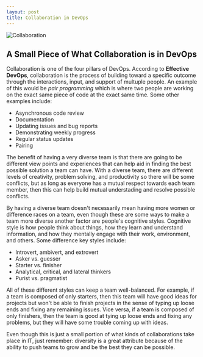 ```yaml
---
layout: post
title: Collaboration in DevOps
---
```


![Collaboration](https://sloanreview.mit.edu/content/uploads/2019/08/GEN-Maglio-Collaboration-2400-1290x860.jpg)

A Small Piece of What Collaboration is in DevOps
----

Collaboration is one of the four pillars of DevOps. According to **Effective DevOps**, collaboration is the process of building  toward a specific outcome through the interactions, input, and support of multuple people. An example of this would be *pair programming* which is where two people are working on the exact same piece of code at the exact same time.
Some other examples include:
* Asynchronous code review
* Documentation 
* Updating issues and bug reports
* Demonstrating weekly progress
* Regular status updates
* Pairing

The benefit of having a very diverse team is that there are going to be different view points and experiences that can help aid in finding the best possible solution a team can have. With a diverse team, there are different levels of creativity, problem solving, and productivity so there will be some conflicts, but as long as everyone has a mutual respect towards each team member, then this can help build mutual understading and resolve possible conflicts.

By having a diverse team doesn't necessarily mean having more women or difference races on a team, even though these are some ways to make a team more diverse another factor are people's cognitive styles. Cognitive style is how people think about things, how they learn and understand information, and how they mentally engage with their work, environment, and others. 
Some difference key styles include:
* Introvert, ambivert, and extrovert
* Asker vs. guesser
* Starter vs. finisher
* Analytical, critical, and lateral thinkers
* Purist vs. pragmatist

All of these different styles can keep a team well-balanced. For example, if a team is composed of only starters, then this team will have good ideas for projects but won't be able to finish projects in the sense of typing up loose ends and fixing any remaining issues. Vice versa, if a team is composed of only finishers, then the team is good at tying up loose ends and fixing any problems, but they will have some trouble coming up with ideas.

Even though this is just a small portion of what kinds of collaborations take place in IT, just remember: diversity is a great attribute because of the ability to push teams to grow and be the best they can be possible.
